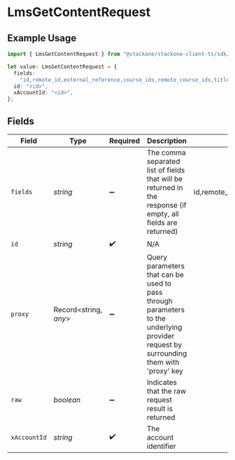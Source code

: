 # LmsGetContentRequest

## Example Usage

```typescript
import { LmsGetContentRequest } from "@stackone/stackone-client-ts/sdk/models/operations";

let value: LmsGetContentRequest = {
  fields:
    "id,remote_id,external_reference,course_ids,remote_course_ids,title,description,languages,content_url,content_type,cover_url,active,duration,order,categories,skills,updated_at,created_at",
  id: "<id>",
  xAccountId: "<id>",
};
```

## Fields

| Field                                                                                                                                                                                     | Type                                                                                                                                                                                      | Required                                                                                                                                                                                  | Description                                                                                                                                                                               | Example                                                                                                                                                                                   |
| ----------------------------------------------------------------------------------------------------------------------------------------------------------------------------------------- | ----------------------------------------------------------------------------------------------------------------------------------------------------------------------------------------- | ----------------------------------------------------------------------------------------------------------------------------------------------------------------------------------------- | ----------------------------------------------------------------------------------------------------------------------------------------------------------------------------------------- | ----------------------------------------------------------------------------------------------------------------------------------------------------------------------------------------- |
| `fields`                                                                                                                                                                                  | *string*                                                                                                                                                                                  | :heavy_minus_sign:                                                                                                                                                                        | The comma separated list of fields that will be returned in the response (if empty, all fields are returned)                                                                              | id,remote_id,external_reference,course_ids,remote_course_ids,title,description,languages,content_url,content_type,cover_url,active,duration,order,categories,skills,updated_at,created_at |
| `id`                                                                                                                                                                                      | *string*                                                                                                                                                                                  | :heavy_check_mark:                                                                                                                                                                        | N/A                                                                                                                                                                                       |                                                                                                                                                                                           |
| `proxy`                                                                                                                                                                                   | Record<string, *any*>                                                                                                                                                                     | :heavy_minus_sign:                                                                                                                                                                        | Query parameters that can be used to pass through parameters to the underlying provider request by surrounding them with 'proxy' key                                                      |                                                                                                                                                                                           |
| `raw`                                                                                                                                                                                     | *boolean*                                                                                                                                                                                 | :heavy_minus_sign:                                                                                                                                                                        | Indicates that the raw request result is returned                                                                                                                                         |                                                                                                                                                                                           |
| `xAccountId`                                                                                                                                                                              | *string*                                                                                                                                                                                  | :heavy_check_mark:                                                                                                                                                                        | The account identifier                                                                                                                                                                    |                                                                                                                                                                                           |